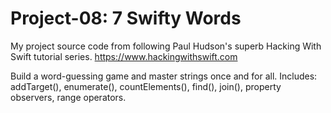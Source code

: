 # Project-08: 7 Swifty Words
My project source code from following Paul Hudson's superb Hacking With Swift tutorial series. https://www.hackingwithswift.com

Build a word-guessing game and master strings once and for all.
Includes: addTarget(), enumerate(), countElements(), find(), join(), property observers, range operators.
